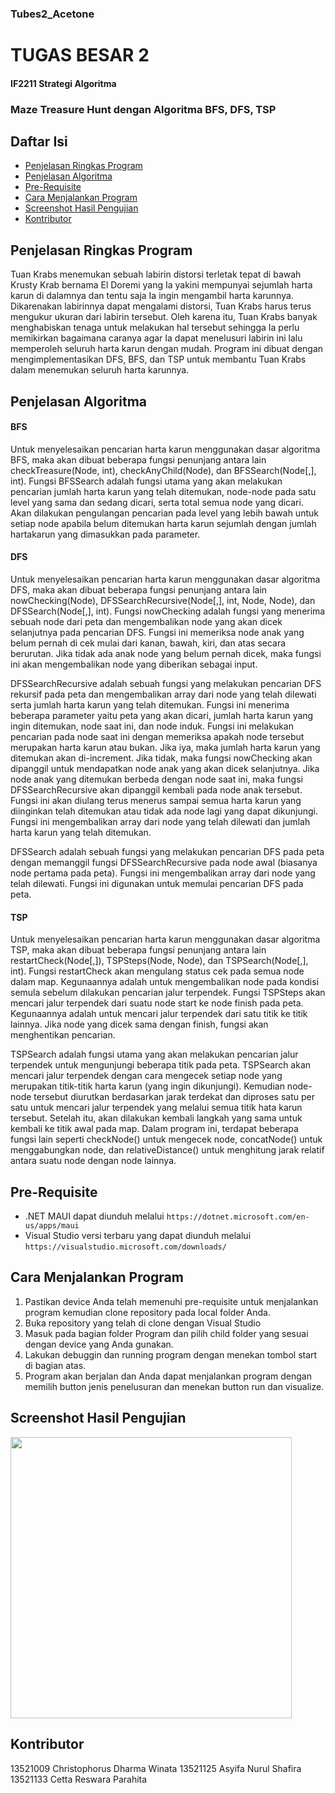 ### Tubes2_Acetone

# TUGAS BESAR 2 <br>

#### IF2211 Strategi Algoritma <br>
### Maze Treasure Hunt dengan Algoritma BFS, DFS, TSP <br>

## Daftar Isi

- [Penjelasan Ringkas Program](#penjelasan-ringkas-program)
- [Penjelasan Algoritma](#penjelasan-algoritma)
- [Pre-Requisite](#pre-requisite)
- [Cara Menjalankan Program](#cara-menjalankan-program)
- [Screenshot Hasil Pengujian](#screenshot-hasil-pengujian)
- [Kontributor](#kontributor)

## Penjelasan Ringkas Program

Tuan Krabs menemukan sebuah labirin distorsi terletak tepat di bawah Krusty Krab bernama El Doremi yang Ia yakini mempunyai sejumlah harta karun di dalamnya dan tentu saja Ia ingin mengambil harta karunnya. Dikarenakan labirinnya dapat mengalami distorsi, Tuan Krabs harus terus mengukur ukuran dari labirin tersebut. Oleh karena itu, Tuan Krabs banyak menghabiskan tenaga untuk melakukan hal tersebut sehingga Ia perlu memikirkan bagaimana caranya agar Ia dapat menelusuri labirin ini lalu memperoleh seluruh harta karun dengan mudah. Program ini dibuat dengan mengimplementasikan DFS, BFS, dan TSP untuk membantu Tuan Krabs dalam menemukan seluruh harta karunnya.

## Penjelasan Algoritma

#### BFS 
Untuk menyelesaikan pencarian harta karun menggunakan dasar algoritma BFS, maka akan dibuat beberapa fungsi penunjang antara lain checkTreasure(Node, int), checkAnyChild(Node), dan BFSSearch(Node[,], int). Fungsi BFSSearch adalah fungsi utama yang akan melakukan pencarian jumlah harta karun yang telah ditemukan, node-node pada satu level yang sama dan sedang dicari, serta total semua node yang dicari. Akan dilakukan pengulangan pencarian pada level yang lebih bawah untuk setiap node apabila belum ditemukan harta karun sejumlah dengan jumlah hartakarun yang dimasukkan pada parameter.

#### DFS
Untuk menyelesaikan pencarian harta karun menggunakan dasar algoritma DFS, maka akan dibuat beberapa fungsi penunjang antara lain nowChecking(Node), DFSSearchRecursive(Node[,], int, Node, Node), dan DFSSearch(Node[,], int). Fungsi nowChecking adalah fungsi yang menerima sebuah node dari peta dan mengembalikan node yang akan dicek selanjutnya pada pencarian DFS. Fungsi ini memeriksa node anak yang belum pernah di cek mulai dari kanan, bawah, kiri, dan atas secara berurutan. Jika tidak ada anak node yang belum pernah dicek, maka fungsi ini akan mengembalikan node yang diberikan sebagai input. 

DFSSearchRecursive adalah sebuah fungsi yang melakukan pencarian DFS rekursif pada peta dan mengembalikan array dari node yang telah dilewati serta jumlah harta karun yang telah ditemukan. Fungsi ini menerima beberapa parameter yaitu peta yang akan dicari, jumlah harta karun yang ingin ditemukan, node saat ini, dan node induk. Fungsi ini melakukan pencarian pada node saat ini dengan memeriksa apakah node tersebut merupakan harta karun atau bukan. Jika iya, maka jumlah harta karun yang ditemukan akan di-increment. Jika tidak, maka fungsi nowChecking akan dipanggil untuk mendapatkan node anak yang akan dicek selanjutnya. Jika node anak yang ditemukan berbeda dengan node saat ini, maka fungsi DFSSearchRecursive akan dipanggil kembali pada node anak tersebut. Fungsi ini akan diulang terus menerus sampai semua harta karun yang diinginkan telah ditemukan atau tidak ada node lagi yang dapat dikunjungi. Fungsi ini mengembalikan array dari node yang telah dilewati dan jumlah harta karun yang telah ditemukan. 

DFSSearch adalah sebuah fungsi yang melakukan pencarian DFS pada peta dengan memanggil fungsi DFSSearchRecursive pada node awal (biasanya node pertama pada peta). Fungsi ini mengembalikan array dari node yang telah dilewati. Fungsi ini digunakan untuk memulai pencarian DFS pada peta.

#### TSP
Untuk menyelesaikan pencarian harta karun menggunakan dasar algoritma TSP, maka akan dibuat beberapa fungsi penunjang antara lain restartCheck(Node[,]), TSPSteps(Node, Node), dan TSPSearch(Node[,], int). Fungsi restartCheck akan mengulang status cek pada semua node dalam map. Kegunaannya adalah untuk mengembalikan node pada kondisi semula sebelum dilakukan pencarian jalur terpendek. Fungsi TSPSteps akan mencari jalur terpendek dari suatu node start ke node finish pada peta. Kegunaannya adalah untuk mencari jalur terpendek dari satu titik ke titik lainnya. Jika node yang dicek sama dengan finish, fungsi akan menghentikan pencarian. 

TSPSearch adalah fungsi utama yang akan melakukan pencarian jalur terpendek untuk mengunjungi beberapa titik pada peta. TSPSearch akan mencari jalur terpendek dengan cara mengecek setiap node yang merupakan titik-titik harta karun (yang ingin dikunjungi). Kemudian node-node tersebut diurutkan berdasarkan jarak terdekat dan diproses satu per satu untuk mencari jalur terpendek yang melalui semua titik hata karun tersebut. Setelah itu, akan dilakukan kembali langkah yang sama untuk kembali ke titik awal pada map. Dalam program ini, terdapat beberapa fungsi lain seperti checkNode() untuk mengecek node, concatNode() untuk  menggabungkan node, dan relativeDistance() untuk menghitung jarak relatif antara suatu node dengan node lainnya.

## Pre-Requisite
* .NET MAUI dapat diunduh melalui `https://dotnet.microsoft.com/en-us/apps/maui`
* Visual Studio versi terbaru yang dapat diunduh melalui `https://visualstudio.microsoft.com/downloads/`

## Cara Menjalankan Program
1. Pastikan device Anda telah memenuhi pre-requisite untuk menjalankan program kemudian clone repository pada local folder Anda.
2. Buka repository yang telah di clone dengan Visual Studio
3. Masuk pada bagian folder Program dan pilih child folder yang sesuai dengan device yang Anda gunakan.
4. Lakukan debuggin dan running program dengan menekan tombol start di bagian atas.
5. Program akan berjalan dan Anda dapat menjalankan program dengan memilih button jenis penelusuran dan menekan button run dan visualize.

## Screenshot Hasil Pengujian

<img src="./program.png" width="450">

## Kontributor

13521009 Christophorus Dharma Winata
13521125 Asyifa Nurul Shafira
13521133 Cetta Reswara Parahita
